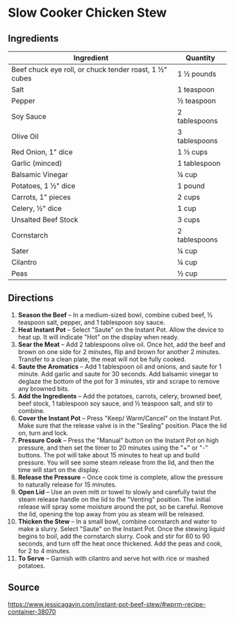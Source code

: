# Slow Cooker Chicken Stew

## Ingredients

| Ingredient                                             | Quantity      |
| ------------------------------------------------------ | ------------- |
| Beef chuck eye roll, or chuck tender roast, 1 ½" cubes | 1 ½ pounds    |
| Salt                                                   | 1 teaspoon    |
| Pepper                                                 | ½ teaspoon    |
| Soy Sauce                                              | 2 tablespoons |
| Olive Oil                                              | 3 tablespoons |
| Red Onion, 1" dice                                     | 1 ½ cups      |
| Garlic (minced)                                        | 1 tablespoon  |
| Balsamic Vinegar                                       | ¼ cup         |
| Potatoes, 1 ½" dice                                    | 1 pound       |
| Carrots, 1" pieces                                     | 2 cups        |
| Celery, ½" dice                                        | 1 cup         |
| Unsalted Beef Stock                                    | 3 cups        |
| Cornstarch                                             | 2 tablespoons |
| Sater                                                  | ¼ cup         |
| Cilantro                                               | ¼ cup         |
| Peas                                                   | ½ cup         |

## Directions

1. **Season the Beef** – In a medium-sized bowl, combine cubed beef, ½ teaspoon salt, pepper, and 1 tablespoon soy sauce.
2. **Heat Instant Pot** – Select "Saute" on the Instant Pot. Allow the device to heat up. It will indicate "Hot" on the display when ready.
3. **Sear the Meat** – Add 2 tablespoons olive oil. Once hot, add the beef and brown on one side for 2 minutes, flip and brown for another 2 minutes. Transfer to a clean plate, the meat will not be fully cooked.
4. **Saute the Aromatics** – Add 1 tablespoon oil and onions, and saute for 1 minute. Add garlic and saute for 30 seconds. Add balsamic vinegar to deglaze the bottom of the pot for 3 minutes, stir and scrape to remove any browned bits.
5. **Add the Ingredients** – Add the potatoes, carrots, celery, browned beef, beef stock, 1 tablespoon soy sauce, and ½ teaspoon salt, and stir to combine.
6. **Cover the Instant Pot** – Press "Keep/ Warm/Cancel" on the Instant Pot. Make sure that the release valve is in the "Sealing" position. Place the lid on, turn and lock.
7. **Pressure Cook** – Press the "Manual" button on the Instant Pot on high pressure, and then set the timer to 20 minutes using the "+" or "-" buttons. The pot will take about 15 minutes to heat up and build pressure. You will see some steam release from the lid, and then the time will start on the display.
8. **Release the Pressure** – Once cook time is complete, allow the pressure to naturally release for 15 minutes.
9. **Open Lid** – Use an oven mitt or towel to slowly and carefully twist the steam release handle on the lid to the "Venting" position. The initial release will spray some moisture around the pot, so be careful. Remove the lid, opening the top away from you as steam will be released.
10. **Thicken the Stew** – In a small bowl, combine cornstarch and water to make a slurry. Select "Saute" on the Instant Pot. Once the stewing liquid begins to boil, add the cornstarch slurry. Cook and stir for 60 to 90 seconds, and turn off the heat once thickened. Add the peas and cook, for 2 to 4 minutes.
11. **To Serve** – Garnish with cilantro and serve hot with rice or mashed potatoes.

<!-- ## Nutrition Facts

Serves: 4
Calories 366kcal (18%)Carbohydrates 46g (15%)Protein 11g (22%)Fat 17g (26%)Saturated Fat 2g (10%)Sodium 1192mg (50%)Potassium 1226mg (35%)Fiber 9g (36%)Sugar 9g (10%)Vitamin A 10910IU (218%)Vitamin C 33.3mg (40%)Calcium 564mg (56%)Iron 17mg (94%) -->

## Source

https://www.jessicagavin.com/instant-pot-beef-stew/#wprm-recipe-container-38070
